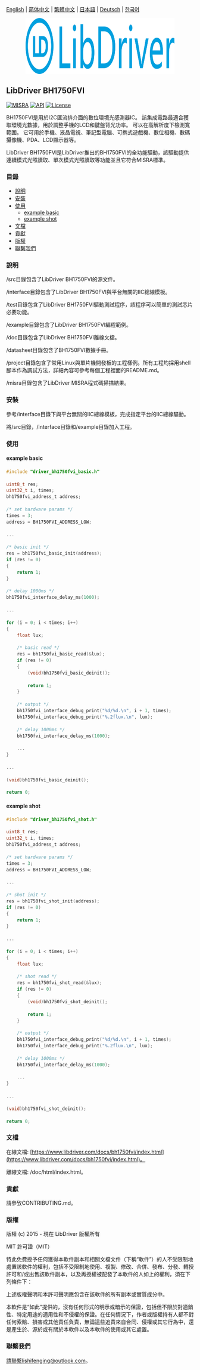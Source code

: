 [English](/README.md) | [ 简体中文](/README_zh-Hans.md) | [繁體中文](/README_zh-Hant.md) | [日本語](/README_ja.md) | [Deutsch](/README_de.md) | [한국어](/README_ko.md)

<div align=center>
<img src="/doc/image/logo.svg" width="400" height="150"/>
</div>

## LibDriver BH1750FVI

[![MISRA](https://img.shields.io/badge/misra-compliant-brightgreen.svg)](/misra/README.md) [![API](https://img.shields.io/badge/api-reference-blue.svg)](https://www.libdriver.com/docs/bh1750fvi/index.html) [![License](https://img.shields.io/badge/license-MIT-brightgreen.svg)](/LICENSE)

BH1750FVI是用於I2C匯流排介面的數位環境光感測器IC。 該集成電路最適合獲取環境光數據，用於調整手機的LCD和鍵盤背光功率。 可以在高解析度下檢測寬範圍。 它可用於手機、液晶電視、筆記型電腦、可擕式遊戲機、數位相機、數碼攝像機、PDA、LCD顯示器等。

LibDriver BH1750FVI是LibDriver推出的BH1750FVI的全功能驅動，該驅動提供連續模式光照讀取、單次模式光照讀取等功能並且它符合MISRA標準。

### 目錄

  - [說明](#說明)
  - [安裝](#安裝)
  - [使用](#使用)
    - [example basic](#example-basic)
    - [example shot](#example-shot)
  - [文檔](#文檔)
  - [貢獻](#貢獻)
  - [版權](#版權)
  - [聯繫我們](#聯繫我們)

### 說明

/src目錄包含了LibDriver BH1750FVI的源文件。

/interface目錄包含了LibDriver BH1750FVI與平台無關的IIC總線模板。

/test目錄包含了LibDriver BH1750FVI驅動測試程序，該程序可以簡單的測試芯片必要功能。

/example目錄包含了LibDriver BH1750FVI編程範例。

/doc目錄包含了LibDriver BH1750FVI離線文檔。

/datasheet目錄包含了BH1750FVI數據手冊。

/project目錄包含了常用Linux與單片機開發板的工程樣例。所有工程均採用shell腳本作為調試方法，詳細內容可參考每個工程裡面的README.md。

/misra目錄包含了LibDriver MISRA程式碼掃描結果。

### 安裝

參考/interface目錄下與平台無關的IIC總線模板，完成指定平台的IIC總線驅動。

將/src目錄，/interface目錄和/example目錄加入工程。

### 使用

#### example basic

```C
#include "driver_bh1750fvi_basic.h"

uint8_t res;
uint32_t i, times;
bh1750fvi_address_t address;

/* set hardware params */
times = 3;
address = BH1750FVI_ADDRESS_LOW;

...
    
/* basic init */
res = bh1750fvi_basic_init(address);
if (res != 0)
{
    return 1;
}

/* delay 1000ms */
bh1750fvi_interface_delay_ms(1000);

...
    
for (i = 0; i < times; i++)
{
    float lux;

    /* basic read */
    res = bh1750fvi_basic_read(&lux);
    if (res != 0)
    {
        (void)bh1750fvi_basic_deinit();
        
        return 1;
    }

    /* output */
    bh1750fvi_interface_debug_print("%d/%d.\n", i + 1, times);
    bh1750fvi_interface_debug_print("%.2flux.\n", lux);

    /* delay 1000ms */
    bh1750fvi_interface_delay_ms(1000);
    
    ...
}

...
    
(void)bh1750fvi_basic_deinit();

return 0;
```

#### example shot

```C
#include "driver_bh1750fvi_shot.h"

uint8_t res;
uint32_t i, times;
bh1750fvi_address_t address;

/* set hardware params */
times = 3;
address = BH1750FVI_ADDRESS_LOW;

...
    
/* shot init */
res = bh1750fvi_shot_init(address);
if (res != 0)
{
    return 1;
}

...
    
for (i = 0; i < times; i++)
{
    float lux;

    /* shot read */
    res = bh1750fvi_shot_read(&lux);
    if (res != 0)
    {
        (void)bh1750fvi_shot_deinit();
        
        return 1;
    }

    /* output */
    bh1750fvi_interface_debug_print("%d/%d.\n", i + 1, times);
    bh1750fvi_interface_debug_print("%.2flux.\n", lux);

    /* delay 1000ms */
    bh1750fvi_interface_delay_ms(1000);
    
    ...
}

...
    
(void)bh1750fvi_shot_deinit();

return 0;
```

### 文檔

在線文檔: [https://www.libdriver.com/docs/bh1750fvi/index.html](https://www.libdriver.com/docs/bh1750fvi/index.html)。

離線文檔: /doc/html/index.html。

### 貢獻

請參攷CONTRIBUTING.md。

### 版權

版權 (c) 2015 - 現在 LibDriver 版權所有

MIT 許可證（MIT）

特此免費授予任何獲得本軟件副本和相關文檔文件（下稱“軟件”）的人不受限制地處置該軟件的權利，包括不受限制地使用、複製、修改、合併、發布、分發、轉授許可和/或出售該軟件副本，以及再授權被配發了本軟件的人如上的權利，須在下列條件下：

上述版權聲明和本許可聲明應包含在該軟件的所有副本或實質成分中。

本軟件是“如此”提供的，沒有任何形式的明示或暗示的保證，包括但不限於對適銷性、特定用途的適用性和不侵權的保證。在任何情況下，作者或版權持有人都不對任何索賠、損害或其他責任負責，無論這些追責來自合同、侵權或其它行為中，還是產生於、源於或有關於本軟件以及本軟件的使用或其它處置。

### 聯繫我們

請聯繫lishifenging@outlook.com。